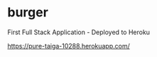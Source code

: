 # burger
First Full Stack Application - Deployed to Heroku

https://pure-taiga-10288.herokuapp.com/ 
